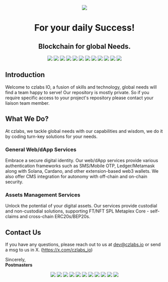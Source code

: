 <p align="center">
  <img src="https://github.com/user-attachments/assets/ff0482f0-736e-4056-872e-aab01355a671">

<h1 align="center">For your daily Success!</h1>
<h2 align="center">Blockchain for global Needs.</h2>


<p align="center">
  <img src="https://img.shields.io/badge/-Ethereum-3C3C3D?style=flat-square&logo=ethereum&logoColor=white">
  <img src="https://img.shields.io/badge/-Bitcoin-F7931A?style=flat-square&logo=bitcoin&logoColor=white">
  <img src="https://img.shields.io/badge/-Solana-000000?style=flat-square&logo=solana&logoColor=06AFF2">
  <img src="https://img.shields.io/badge/-Rust-000000?style=flat-square&logo=rust&logoColor=white">
  <img src="https://img.shields.io/badge/-Node.js-339933?style=flat-square&logo=nodedotjs&logoColor=white">

  <img src="https://img.shields.io/badge/-JavaScript-F7DF1E?style=flat-square&logo=javascript&logoColor=black">
  <img src="https://img.shields.io/badge/-Heroku-430098?style=flat-square&logo=heroku&logoColor=white">
  <img src="https://img.shields.io/badge/-JetBrains-000000?style=flat-square&logo=jetbrains&logoColor=white">
  <img src="https://img.shields.io/badge/-VSCode-007ACC?style=flat-square&logo=visual-studio-code&logoColor=white">
  <img src="https://img.shields.io/badge/-ChatGPT-FF0000?style=flat-square&logo=openai&logoColor=white"> <!-- Note: ChatGPT doesn't have an official badge, this is a creative representation using OpenAI logo -->
  <img src="https://img.shields.io/badge/-OpenAI-000000?style=flat-square&logo=openai&logoColor=white">
  <img src="https://img.shields.io/badge/-DeepAI-2D3142?style=flat-square&logo=deepai&logoColor=white">

</p>


## Introduction
Welcome to czlabs IO, a fusion of skills and technology, global needs will find a team happy to serve! Our repository is mostly private. So if you require specific access to your project's repository please contact your liaison team member.

## What We Do?
At czlabs, we tackle global needs with our capabilities and wisdom, we do it by coding turn-key solutions for your needs.

### General Web/dApp Services
Embrace a secure digital identity. Our web/dApp services provide various authentication frameworks such as SMS/Mobile OTP, Ledger/Metamask along with Solana, Cardano, and other extension-based web3 wallets. We also offer CMS integration for autonomy with off-chain and on-chain security.

### Assets Management Services
Unlock the potential of your digital assets. Our services provide custodial and non-custodial solutions, supporting FT/NFT SPL Metaplex Core - self-claims and cross-chain ERC20s/BEP20s.

## Contact Us
If you have any questions, please reach out to us at dev@czlabs.io or send a msg to us in X. (https://x.com/czlabs_io)

Sincerely,  
**Postmasters**

<p align="center">
  <img src="https://img.shields.io/badge/-Obsidian-4A4A4A?style=flat-square&logo=obsidian&logoColor=white">
  <img src="https://img.shields.io/badge/-GIMP-5C5543?style=flat-square&logo=gimp&logoColor=white">
  <img src="https://img.shields.io/badge/-Strapi-2E7EEA?style=flat-square&logo=strapi&logoColor=white">
  <img src="https://img.shields.io/badge/-GitHub%20Actions-2088FF?style=flat-square&logo=github-actions&logoColor=white">
  <img src="https://img.shields.io/badge/-GitLab-FCA121?style=flat-square&logo=gitlab&logoColor=white">
  <img src="https://img.shields.io/badge/-Docker-2496ED?style=flat-square&logo=docker&logoColor=white">
  <img src="https://img.shields.io/badge/-Kubernetes-326CE5?style=flat-square&logo=kubernetes&logoColor=white">
  <img src="https://img.shields.io/badge/-AWS-232F3E?style=flat-square&logo=amazon-aws&logoColor=white">
  <img src="https://img.shields.io/badge/-Travis%20CI-3EAAAF?style=flat-square&logo=travisci&logoColor=white">
  <img src="https://img.shields.io/badge/-CodeCov-F01F7A?style=flat-square&logo=codecov&logoColor=white">
  <img src="https://img.shields.io/badge/-GraphQL-E10098?style=flat-square&logo=graphql&logoColor=white">
</p>
